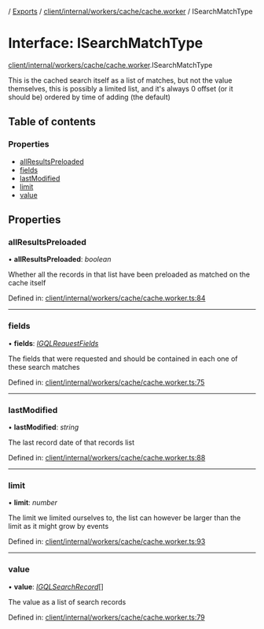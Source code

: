 [](../README.md) / [Exports](../modules.md) / [client/internal/workers/cache/cache.worker](../modules/client_internal_workers_cache_cache_worker.md) / ISearchMatchType

# Interface: ISearchMatchType

[client/internal/workers/cache/cache.worker](../modules/client_internal_workers_cache_cache_worker.md).ISearchMatchType

This is the cached search itself as a list of matches, but not the value
themselves, this is possibly a limited list, and it's always 0 offset
(or it should be) ordered by time of adding (the default)

## Table of contents

### Properties

- [allResultsPreloaded](client_internal_workers_cache_cache_worker.isearchmatchtype.md#allresultspreloaded)
- [fields](client_internal_workers_cache_cache_worker.isearchmatchtype.md#fields)
- [lastModified](client_internal_workers_cache_cache_worker.isearchmatchtype.md#lastmodified)
- [limit](client_internal_workers_cache_cache_worker.isearchmatchtype.md#limit)
- [value](client_internal_workers_cache_cache_worker.isearchmatchtype.md#value)

## Properties

### allResultsPreloaded

• **allResultsPreloaded**: *boolean*

Whether all the records in that list have been preloaded
as matched on the cache itself

Defined in: [client/internal/workers/cache/cache.worker.ts:84](https://github.com/onzag/itemize/blob/0569bdf2/client/internal/workers/cache/cache.worker.ts#L84)

___

### fields

• **fields**: [*IGQLRequestFields*](gql_querier.igqlrequestfields.md)

The fields that were requested and should be contained
in each one of these search matches

Defined in: [client/internal/workers/cache/cache.worker.ts:75](https://github.com/onzag/itemize/blob/0569bdf2/client/internal/workers/cache/cache.worker.ts#L75)

___

### lastModified

• **lastModified**: *string*

The last record date of that records list

Defined in: [client/internal/workers/cache/cache.worker.ts:88](https://github.com/onzag/itemize/blob/0569bdf2/client/internal/workers/cache/cache.worker.ts#L88)

___

### limit

• **limit**: *number*

The limit we limited ourselves to, the list can however
be larger than the limit as it might grow by events

Defined in: [client/internal/workers/cache/cache.worker.ts:93](https://github.com/onzag/itemize/blob/0569bdf2/client/internal/workers/cache/cache.worker.ts#L93)

___

### value

• **value**: [*IGQLSearchRecord*](gql_querier.igqlsearchrecord.md)[]

The value as a list of search records

Defined in: [client/internal/workers/cache/cache.worker.ts:79](https://github.com/onzag/itemize/blob/0569bdf2/client/internal/workers/cache/cache.worker.ts#L79)
